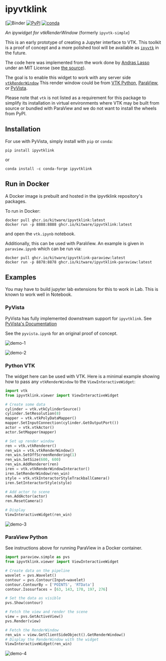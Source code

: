 # ipyvtklink

[![Binder](https://mybinder.org/v2/gh/Gjacquenot/test_xdyn_notebook/master?filepath=/xdyn.ipynb)
[![PyPI](https://img.shields.io/pypi/v/ipyvtklink.svg?logo=python&logoColor=white)](https://pypi.org/project/ipyvtklink/)
[![conda](https://img.shields.io/conda/vn/conda-forge/ipyvtklink.svg?logo=conda-forge&logoColor=white)](https://anaconda.org/conda-forge/ipyvtklink)

*An ipywidget for vtkRenderWindow* (formerly `ipyvtk-simple`)

This is an early prototype of creating a Jupyter interface to VTK. This toolkit
is a proof of concept and a more polished tool will be available as
[`ipyvtk`](https://github.com/Kitware/ipyvtk) in the future.

The code here was implemented from the work done by [Andras Lasso](https://github.com/lassoan)
under an MIT License (see [the source](https://github.com/Slicer/SlicerJupyter/blob/master/JupyterNotebooks/JupyterNotebooksLib/interactive_view_widget.py)).

The goal is to enable this widget to work with any server side
[`vtkRenderWindow`](https://vtk.org/doc/nightly/html/classvtkRenderWindow.html)
This render window could be from [VTK Python](https://vtk.org/),
[ParaView](https://www.paraview.org/), or [PyVista](https://www.pyvista.org/).

Please note that `vtk` is not listed as a requirement for this package to
simplify its installation in virtual environments where VTK may be built from
source or bundled with ParaView and we do not want to install the wheels from
PyPI.

## Installation

For use with PyVista, simply install with `pip` or `conda`:

```
pip install ipyvtklink
```

or
```
conda install -c conda-forge ipyvtklink
```

## Run in Docker

A Docker image is prebuilt and hosted in the ipyvtklink repository's packages.

To run in Docker:

```
docker pull ghcr.io/kitware/ipyvtklink:latest
docker run -p 8888:8888 ghcr.io/kitware/ipyvtklink:latest
```

and open the `vtk.ipynb` notebook.

Additionally, this can be used with ParaView. An example is given in
`paraview.ipynb` which can be run via:

```
docker pull ghcr.io/kitware/ipyvtklink-paraview:latest
docker run -p 8878:8878 ghcr.io/kitware/ipyvtklink-paraview:latest
```

## Examples

You may have to build jupyter lab extensions for this to work in Lab. This is
known to work well in Notebook.


### PyVista

PyVista has fully implemented downstream support for `ipyvtklink`. See [PyVista's Documentation](https://docs.pyvista.org/user-guide/jupyter/ipyvtk_plotting.html)

See the `pyvista.ipynb` for an original proof of concept.

![demo-1](https://raw.githubusercontent.com/Kitware/ipyvtklink/master/assets/demo-1.gif)

![demo-2](https://raw.githubusercontent.com/Kitware/ipyvtklink/master/assets/demo-2.gif)


### Python VTK

The widget here can be used with VTK. Here is a minimal example showing how
to pass any `vtkRenderWindow` to the `ViewInteractiveWidget`:

```py
import vtk
from ipyvtklink.viewer import ViewInteractiveWidget

# Create some data
cylinder = vtk.vtkCylinderSource()
cylinder.SetResolution(8)
mapper = vtk.vtkPolyDataMapper()
mapper.SetInputConnection(cylinder.GetOutputPort())
actor = vtk.vtkActor()
actor.SetMapper(mapper)

# Set up render window
ren = vtk.vtkRenderer()
ren_win = vtk.vtkRenderWindow()
ren_win.SetOffScreenRendering(1)
ren_win.SetSize(600, 600)
ren_win.AddRenderer(ren)
iren = vtk.vtkRenderWindowInteractor()
iren.SetRenderWindow(ren_win)
style = vtk.vtkInteractorStyleTrackballCamera()
iren.SetInteractorStyle(style)

# Add actor to scene
ren.AddActor(actor)
ren.ResetCamera()

# Display
ViewInteractiveWidget(ren_win)
```

![demo-3](https://raw.githubusercontent.com/Kitware/ipyvtklink/master/assets/demo-3.gif)


### ParaView Python

See instructions above for running ParaView in a Docker container.

```py
import paraview.simple as pvs
from ipyvtklink.viewer import ViewInteractiveWidget

# Create data on the pipeline
wavelet = pvs.Wavelet()
contour = pvs.Contour(Input=wavelet)
contour.ContourBy = ['POINTS', 'RTData']
contour.Isosurfaces = [63, 143, 170, 197, 276]

# Set the data as visible
pvs.Show(contour)

# Fetch the view and render the scene
view = pvs.GetActiveView()
pvs.Render(view)

# Fetch the RenderWindow
ren_win = view.GetClientSideObject().GetRenderWindow()
# Display the RenderWindow with the widget
ViewInteractiveWidget(ren_win)
```

![demo-4](https://raw.githubusercontent.com/Kitware/ipyvtklink/master/assets/demo-4.gif)
